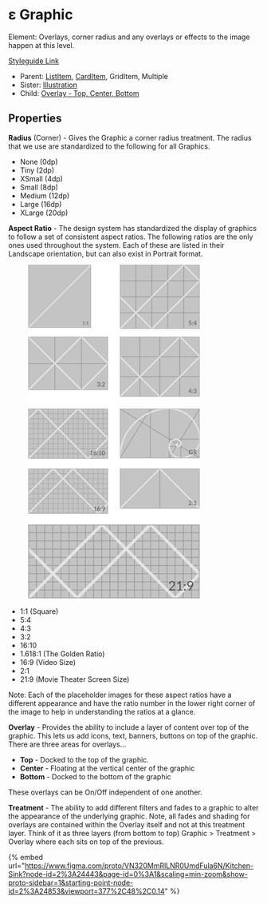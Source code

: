# ε Graphic

Element: Overlays, corner radius and any overlays or effects to the image happen at this level.

[Styleguide Link](https://zpl.io/VxA44QE)

* Parent: [ListItem](../../components/list-item/), [CardItem](../../ks-modules/card-view/card-item.md), GridItem, Multiple
* Sister: [Illustration](illustration.md)
* Child: [Overlay - Top, Center, Bottom](overlay/)

## Properties

**Radius** (Corner) - Gives the Graphic a corner radius treatment. The radius that we use are standardized to the following for all Graphics.

* None (0dp)
* Tiny (2dp)
* XSmall (4dp)
* Small (8dp)
* Medium (12dp)
* Large (16dp)
* XLarge (20dp)

**Aspect Ratio** - The design system has standardized the display of graphics to follow a set of consistent aspect ratios. The following ratios are the only ones used throughout the system. Each of these are listed in their Landscape orientation, but can also exist in Portrait format.

<figure><img src="../../../.gitbook/assets/Aspect Ratio (1).png" alt=""><figcaption></figcaption></figure>

* 1:1 (Square)
* 5:4
* 4:3
* 3:2
* 16:10
* 1.618:1 (The Golden Ratio)
* 16:9 (Video Size)
* 2:1
* 21:9 (Movie Theater Screen Size)

Note: Each of the placeholder images for these aspect ratios have a different appearance and have the ratio number in the lower right corner of the image to help in understanding the ratios at a glance.

**Overlay** - Provides the ability to include a layer of content over top of the graphic. This lets us add icons, text, banners, buttons on top of the graphic. There are three areas for overlays...

* **Top** - Docked to the top of the graphic.
* **Center** - Floating at the vertical center of the graphic
* **Bottom** - Docked to the bottom of the graphic

These overlays can be On/Off independent of one another.

**Treatment** - The ability to add different filters and fades to a graphic to alter the appearance of the underlying graphic. Note, all fades and shading for overlays are contained within the Overlay itself and not at this treatment layer. Think of it as three layers (from bottom to top) Graphic > Treatment > Overlay where each sits on top of the previous.



{% embed url="https://www.figma.com/proto/VN320MmRlLNR0UmdFula6N/Kitchen-Sink?node-id=2%3A24443&page-id=0%3A1&scaling=min-zoom&show-proto-sidebar=1&starting-point-node-id=2%3A24853&viewport=377%2C48%2C0.14" %}
